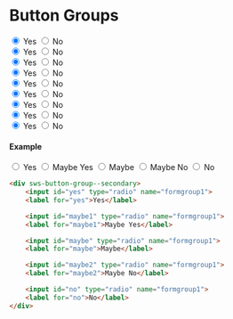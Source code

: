 # Button Groups

<div flex-start flex-wrap>
    <div sws-button-group--primary>
        <input id="yeah01" type="radio" name="formgroup01" checked>
        <label for="yeah01">Yes</label>
        <input id="no01" type="radio" name="formgroup01">
        <label for="no01">No</label>
    </div>
    <div sws-button-group--secondary>
        <input id="yeah02" type="radio" name="formgroup02" checked>
        <label for="yeah02">Yes</label>
        <input id="no022" type="radio" name="formgroup02">
        <label for="no022">No</label>
    </div>
    <div sws-button-group--success>
        <input id="yeah03" type="radio" name="formgroup03" checked>
        <label for="yeah03">Yes</label>
        <input id="no03" type="radio" name="formgroup03">
        <label for="no03">No</label>
    </div>
    <div sws-button-group--warning>
        <input id="yeah04" type="radio" name="formgroup04" checked>
        <label for="yeah04">Yes</label>
        <input id="no04" type="radio" name="formgroup04">
        <label for="no04">No</label>
    </div>
    <div sws-button-group--danger>
        <input id="yeah05" type="radio" name="formgroup05" checked>
        <label for="yeah05">Yes</label>
        <input id="no05" type="radio" name="formgroup05">
        <label for="no05">No</label>
    </div>
    <div sws-button-group--regular>
        <input id="yeah06" type="radio" name="formgroup06" checked>
        <label for="yeah06">Yes</label>
        <input id="no06" type="radio" name="formgroup06">
        <label for="no06">No</label>
    </div>
    <div sws-button-group--dark>
        <input id="yeah077" type="radio" name="formgroup077" checked>
        <label for="yeah077">Yes</label>
        <input id="no077" type="radio" name="formgroup077">
        <label for="no077">No</label>
    </div>
    <div sws-button-group--jet>
        <input id="yeah07" type="radio" name="formgroup07" checked>
        <label for="yeah07">Yes</label>
        <input id="no07" type="radio" name="formgroup07">
        <label for="no07">No</label>
    </div>
    <div sws-button-group--light>
        <input id="yeah08" type="radio" name="formgroup08" checked>
        <label for="yeah08">Yes</label>
        <input id="no08" type="radio" name="formgroup08">
        <label for="no08">No</label>
    </div>
</div>


#### Example

<div sws-button-group--secondary>
    <input id="yes" type="radio" name="formgroup1">
    <label for="yes">Yes</label>
    <input id="maybe1" type="radio" name="formgroup1">
    <label for="maybe1">Maybe Yes</label>
    <input id="maybe" type="radio" name="formgroup1">
    <label for="maybe">Maybe</label>
    <input id="maybe2" type="radio" name="formgroup1">
    <label for="maybe2">Maybe No</label>
    <input id="no" type="radio" name="formgroup1">
    <label for="no">No</label>
</div>

```html
<div sws-button-group--secondary>
    <input id="yes" type="radio" name="formgroup1">
    <label for="yes">Yes</label>

    <input id="maybe1" type="radio" name="formgroup1">
    <label for="maybe1">Maybe Yes</label>

    <input id="maybe" type="radio" name="formgroup1">
    <label for="maybe">Maybe</label>

    <input id="maybe2" type="radio" name="formgroup1">
    <label for="maybe2">Maybe No</label>

    <input id="no" type="radio" name="formgroup1">
    <label for="no">No</label>
</div>
```
